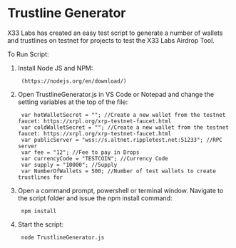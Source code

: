 # Trustline Generator

X33 Labs has created an easy test script to generate a number of wallets and trustlines on testnet for projects to test the X33 Labs Airdrop Tool.

To Run Script:

1. Install Node JS and NPM:

        (https://nodejs.org/en/download/)

2. Open TrustlineGenerator.js in VS Code or Notepad and change the setting variables at the top of the file:

        var hotWalletSecret = ""; //Create a new wallet from the testnet faucet: https://xrpl.org/xrp-testnet-faucet.html
        var coldWalletSecret = ""; //Create a new wallet from the testnet faucet: https://xrpl.org/xrp-testnet-faucet.html
        var publicServer = "wss://s.altnet.rippletest.net:51233"; //RPC server
        var fee = "12"; //Fee to pay in Drops
        var currencyCode = "TESTCOIN"; //Currency Code
        var supply = "10000"; //Supply
        var NumberOfWallets = 500; //Number of test wallets to create trustlines for

3. Open a command prompt, powershell or terminal window. Navigate to the script folder and issue the npm install command:

        npm install

3. Start the script:

        node TrustlineGenerator.js
